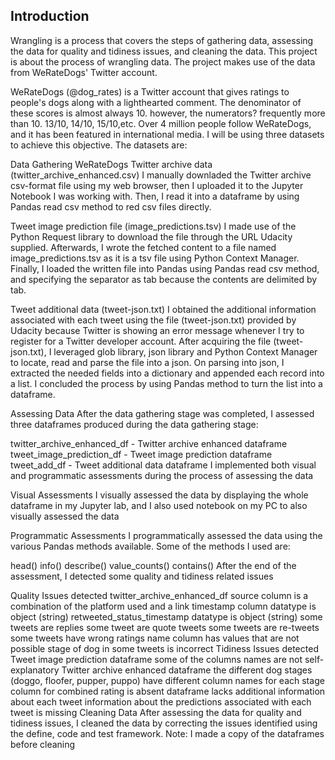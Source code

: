 ## Introduction
Wrangling is a process that covers the steps of gathering data, assessing the data for quality and tidiness issues, and cleaning the data. This project is about the process of wrangling data. The project makes use of the data from WeRateDogs' Twitter account.

WeRateDogs (@dog_rates) is a Twitter account that gives ratings to people's dogs along with a lighthearted comment. The denominator of these scores is almost always 10. however, the numerators? frequently more than 10. 13/10, 14/10, 15/10,etc. Over 4 million people follow WeRateDogs, and it has been featured in international media.
I will be using three datasets to achieve this objective. The datasets are:

Data Gathering
WeRateDogs Twitter archive data (twitter_archive_enhanced.csv)
I manually downladed the Twitter archive csv-format file using my web browser, then I uploaded it to the Jupyter Notebook I was working with. Then, I read it into a dataframe by using Pandas read csv method to red csv files directly.

Tweet image prediction file (image_predictions.tsv)
I made use of the Python Request library to download the file through the URL Udacity supplied. Afterwards, I wrote the fetched content to a file named image_predictions.tsv as it is a tsv file using Python Context Manager. Finally, I loaded the written file into Pandas using Pandas read csv method, and specifying the separator as tab because the contents are delimited by tab.

Tweet additional data (tweet-json.txt)
I obtained the additional information associated with each tweet using the file (tweet-json.txt) provided by Udacity because Twitter is showing an error message whenever I try to register for a Twitter developer account. After acquiring the file (tweet-json.txt), I leveraged glob library, json library and Python Context Manager to locate, read and parse the file into a json. On parsing into json, I extracted the needed fields into a dictionary and appended each record into a list. I concluded the process by using Pandas method to turn the list into a dataframe.

Assessing Data
After the data gathering stage was completed, I assessed three dataframes produced during the data gathering stage:

twitter_archive_enhanced_df - Twitter archive enhanced dataframe
tweet_image_prediction_df - Tweet image prediction dataframe
tweet_add_df - Tweet additional data dataframe
I implemented both visual and programmatic assessments during the process of assessing the data

Visual Assessments
I visually assessed the data by displaying the whole dataframe in my Jupyter lab, and I also used notebook on my PC to also visually assessed the data

Programmatic Assessments
I programmatically assessed the data using the various Pandas methods available. Some of the methods I used are:

head()
info()
describe()
value_counts()
contains()
After the end of the assessment, I detected some quality and tidiness related issues

Quality Issues detected
twitter_archive_enhanced_df
source column is a combination of the platform used and a link
timestamp column datatype is object (string)
retweeted_status_timestamp datatype is object (string)
some tweets are replies
some tweet are quote tweets
some tweets are re-tweets
some tweets have wrong ratings
name column has values that are not possible
stage of dog in some tweets is incorrect
Tidiness Issues detected
Tweet image prediction dataframe
some of the columns names are not self-explanatory
Twitter archive enhanced dataframe
the different dog stages (doggo, floofer, pupper, puppo) have different column names for each stage
column for combined rating is absent
dataframe lacks additional information about each tweet
information about the predictions associated with each tweet is missing
Cleaning Data
After assessing the data for quality and tidiness issues, I cleaned the data by correcting the issues identified using the define, code and test framework. Note: I made a copy of the dataframes before cleaning